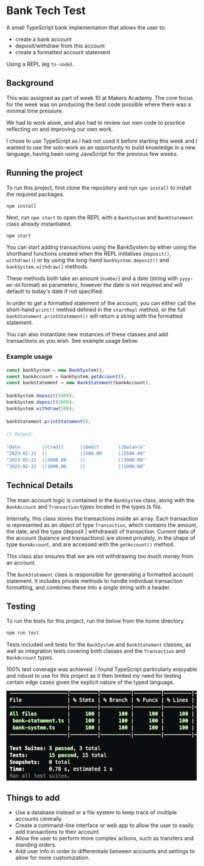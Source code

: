 # Bank Tech Test

A small TypeScript bank implementation that allows the user to:

- create a bank account
- deposit/withdraw from this account
- create a formatted account statement

Using a REPL (eg `ts-node`).

## Background
This was assigned as part of week 10 at Makers Academy. The core focus for the week was on producing the best code possible where there was a minimal time pressure.

We had to work alone, and also had to review our own code to practice reflecting on and improving our own work.

I chose to use TypeScript as I had not used it before starting this week and I wanted to use the solo-work as an opportunity to build knowledge in a new language, having been using JavaScript for the previous few weeks.

## Running the project
To run this project, first clone the repository and run `npm install` to install the required packages.

```bash
npm install
```

Next, run `npm start` to open the REPL with a `BankSystem` and `BankStatement` class already instantiated.

```
npm start
```

You can start adding transactions using the BankSystem by either using the shorthand functions created when the REPL initialises (`deposit()`, `withdraw()`) or by using the long-hand `bankSystem.deposit()` and `bankSystem.withdraw()` methods.

These methods both take an amount (`number`) and a date (string with `yyyy-mm-dd` format) as parameters, however the date is not required and will default to today's date if not specified.

In order to get a formatted statement of the account, you can either call the short-hand `print()` method defined in the `startRepl` method, or the full `bankStatement.printStatement()` will return a string with the formatted statement.

You can also instantiate new instances of these classes and add transactions as you wish. See example usage below.

### Example usage
```ts
const bankSystem = new BankSystem();
const bankAccount = bankSystem.getAccount();
const bankStatement = new BankStatement(bankAccount);

bankSystem.deposit(1000);
bankSystem.deposit(2000);
bankSystem.withdraw(500);

bankStatement.printStatement();

// Output:

"Date        ||Credit      ||Debit       ||Balance"
"2023-02-21  ||            ||500.00      ||2500.00"
"2023-02-21  ||2000.00     ||            ||3000.00"
"2023-02-21  ||1000.00     ||            ||1000.00"
```






## Technical Details
The main account logic is contained in the `BankSystem` class, along with the `BankAccount` and `Transaction` types located in the types.ts file.

Internally, this class stores the transactions inside an array.
Each transaction is represented as an object of type `Transaction`, which contains the amount, the date, and the type (deposit | withdrawal) of transaction. Current data of the account (balance and transactions) are stored privately, in the shape of type `BankAccount`, and are accessed with the `getAccount()` method.

This class also ensures that we are not withdrawing too much money from an account.

The `BankStatement` class is responsible for generating a formatted account statement. It includes private methods to handle individual transaction formatting, and combines these into a single string with a header.

## Testing

To run the tests for this project, run the below from the home directory.

```bash
npm run test
```

Tests included unit tests for the `BankSystem` and `BankStatement` classes, as well as integration tests covering both classes and the `Transaction` and `BankAccount` types.

100% test coverage was achieved. I found TypeScript particularly enjoyable and robust to use for this project as it then limited my need for testing certain edge cases given the explicit nature of the typed language.

![Alt text](/images/test-coverage.png)

## Things to add
- Use a database instead or a file system to keep track of multiple accounts centrally.
- Create a command-line interface or web app to allow the user to easily add transactions to their account.
- Allow the user to perform more complex actions, such as transfers and standing orders.
- Add user info in order to differentiate between accounts and settings to allow for more customization.